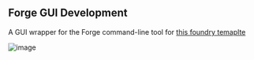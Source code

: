 ## Forge GUI Development
A GUI wrapper for the Forge command-line tool for [this foundry temaplte](https://github.com/gmh5225/foundry-template)


![image](https://github.com/user-attachments/assets/f62e8953-fcce-4979-84e0-9bea47ea7aa9)


